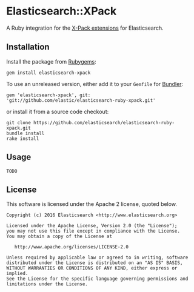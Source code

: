 # Elasticsearch::XPack

A Ruby integration for the [X-Pack extensions](https://www.elastic.co/v5)
for Elasticsearch.


## Installation

Install the package from [Rubygems](https://rubygems.org):

    gem install elasticsearch-xpack

To use an unreleased version, either add it to your `Gemfile` for [Bundler](http://gembundler.com):

    gem 'elasticsearch-xpack', git: 'git://github.com/elastic/elasticsearch-ruby-xpack.git'

or install it from a source code checkout:

    git clone https://github.com/elasticsearch/elasticsearch-ruby-xpack.git
    bundle install
    rake install

## Usage

`TODO`

## License

This software is licensed under the Apache 2 license, quoted below.

    Copyright (c) 2016 Elasticsearch <http://www.elasticsearch.org>

    Licensed under the Apache License, Version 2.0 (the "License");
    you may not use this file except in compliance with the License.
    You may obtain a copy of the License at

       http://www.apache.org/licenses/LICENSE-2.0

    Unless required by applicable law or agreed to in writing, software
    distributed under the License is distributed on an "AS IS" BASIS,
    WITHOUT WARRANTIES OR CONDITIONS OF ANY KIND, either express or implied.
    See the License for the specific language governing permissions and
    limitations under the License.
